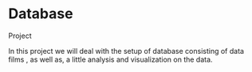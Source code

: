 # Database
Project 

In this project we will deal with the setup of database consisting of data films , 
as well as, a little analysis and visualization on the data.
